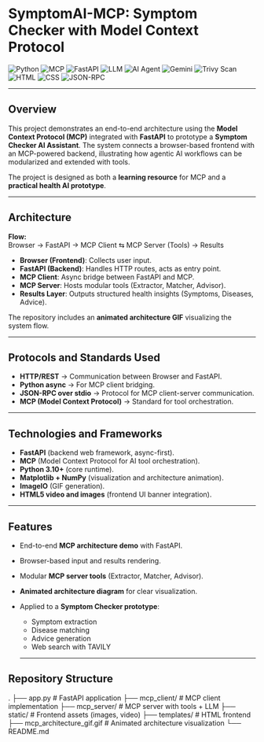 # SymptomAI-MCP: Symptom Checker with Model Context Protocol  

![Python](https://img.shields.io/badge/Python-3.10+-blue?logo=python&logoColor=white)
![MCP](https://img.shields.io/badge/MCP-Model%20Context%20Protocol-orange)
![FastAPI](https://img.shields.io/badge/FastAPI-Backend-success?logo=fastapi)
![LLM](https://img.shields.io/badge/LLM-Large%20Language%20Model-purple)
![AI Agent](https://img.shields.io/badge/Agentic%20AI-Emerging%20Paradigm-ff69b4)
![Gemini](https://img.shields.io/badge/Gemini-Google%20DeepMind-4285F4?logo=google)
![Trivy Scan](https://github.com/<owner>/<repo>/actions/workflows/trivy-scan.yml/badge.svg)
![HTML](https://img.shields.io/badge/HTML-5-E34F26?logo=html5&logoColor=white)
![CSS](https://img.shields.io/badge/CSS-3-1572B6?logo=css3&logoColor=white)
![JSON-RPC](https://img.shields.io/badge/Protocol-JSON--RPC-lightgrey)

---

## Overview  
This project demonstrates an end-to-end architecture using the **Model Context Protocol (MCP)** integrated with **FastAPI** to prototype a **Symptom Checker AI Assistant**. The system connects a browser-based frontend with an MCP-powered backend, illustrating how agentic AI workflows can be modularized and extended with tools.  

The project is designed as both a **learning resource** for MCP and a **practical health AI prototype**.  

---
## Architecture  

**Flow:**  
Browser → FastAPI → MCP Client ⇆ MCP Server (Tools) → Results  

- **Browser (Frontend)**: Collects user input.  
- **FastAPI (Backend)**: Handles HTTP routes, acts as entry point.  
- **MCP Client**: Async bridge between FastAPI and MCP.  
- **MCP Server**: Hosts modular tools (Extractor, Matcher, Advisor).  
- **Results Layer**: Outputs structured health insights (Symptoms, Diseases, Advice).  

The repository includes an **animated architecture GIF** visualizing the system flow.  

---

## Protocols and Standards Used  
- **HTTP/REST** → Communication between Browser and FastAPI.  
- **Python async** → For MCP client bridging.  
- **JSON-RPC over stdio** → Protocol for MCP client-server communication.  
- **MCP (Model Context Protocol)** → Standard for tool orchestration.  

---

## Technologies and Frameworks  
- **FastAPI** (backend web framework, async-first).  
- **MCP** (Model Context Protocol for AI tool orchestration).  
- **Python 3.10+** (core runtime).  
- **Matplotlib + NumPy** (visualization and architecture animation).  
- **ImageIO** (GIF generation).  
- **HTML5 video and images** (frontend UI banner integration).  

---

## Features  
- End-to-end **MCP architecture demo** with FastAPI.  
- Browser-based input and results rendering.  
- Modular **MCP server tools** (Extractor, Matcher, Advisor).  
- **Animated architecture diagram** for clear visualization.  
- Applied to a **Symptom Checker prototype**:  
  - Symptom extraction  
  - Disease matching  
  - Advice generation  
  - Web search with TAVILY
 
  ---
## Repository Structure  

.
├── app.py               # FastAPI application
├── mcp_client/          # MCP client implementation
├── mcp_server/          # MCP server with tools + LLM
├── static/              # Frontend assets (images, video)
├── templates/           # HTML frontend
├── mcp_architecture_gif.gif  # Animated architecture visualization
└── README.md



